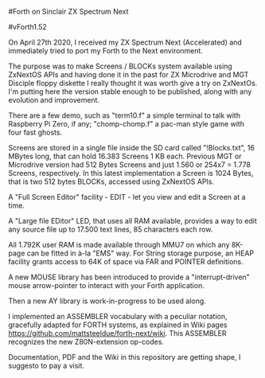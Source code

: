 #Forth on Sinclair ZX Spectrum Next

#vForth1.52

On April 27th 2020, I received my  ZX Spectrum Next  (Accelerated)  and immediately tried to port my Forth to the Next environment. 

The purpose was to make Screens / BLOCKs system available using ZxNextOS APIs and having done it in the past for ZX Microdrive and MGT Disciple floppy diskette  I really thought it was worth give a try on ZxNextOs. I'm putting here the version stable enough to be published, along with any evolution and improvement.

There are a few demo, such as  "term10.f" a simple terminal to talk with Raspberry Pi Zero, if any; "chomp-chomp.f" a pac-man style game with four fast ghosts.

Screens are stored in a single file inside the SD card called "!Blocks.txt", 16 MBytes long, that can hold 16.383 Screens 1 KB each. Previous MGT or Microdrive version had 512 Bytes Screens and just 1.560 or 254x7 = 1.778 Screens, respectively. In this latest implementation a Screen is 1024 Bytes, that is two 512 bytes BLOCKs, accessed using ZxNextOS APIs. 

A "Full Screen Editor" facility - EDIT - let you view and edit a Screen at a time.

A "Large file EDitor" LED, that uses all RAM available, provides a way to edit any source file up to 17.500 text lines, 85 characters each row.

All 1.792K user RAM is made available through MMU7 on which any 8K-page can be fitted in à-la "EMS" way.
For String storage purpose, an HEAP facility grants access to 64K of space via FAR and POINTER definitions.

A new  MOUSE  library has been introduced to provide a "interrupt-driven" mouse arrow-pointer to interact with your Forth application.

Then a new  AY  library is work-in-progress to be used along.

I implemented an  ASSEMBLER  vocabulary with a peculiar notation, gracefully adapted for FORTH systems, as explained in Wiki pages 
<https://github.com/mattsteeldue/forth-next/wiki>. This ASSEMBLER recognizes the new Z80N-extension op-codes.

Documentation, PDF and the Wiki in this repository are getting shape, I suggesto to pay a visit.
